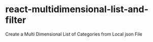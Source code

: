 # react-multidimensional-list-and-filter
Create a Multi Dimensional List of Categories from Local json File
